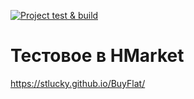 [![Project test & build](https://github.com/stLucky/BuyFlat/actions/workflows/main.yml/badge.svg)](https://github.com/stLucky/BuyFlat/actions/workflows/main.yml)
# Тестовое в HMarket
https://stlucky.github.io/BuyFlat/
